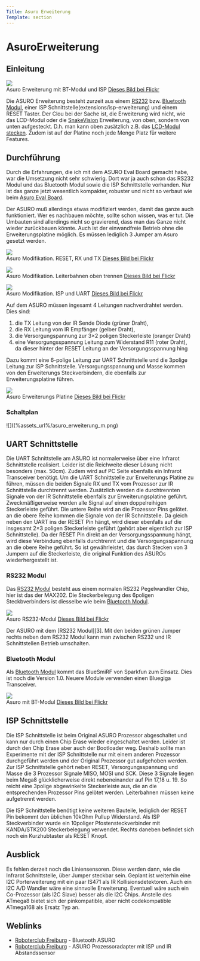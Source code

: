 ```yaml
---
Title: Asuro Erweiterung
Template: section
---
```


# AsuroErweiterung

## Einleitung

![][1]  
Asuro Erweiterung mit BT-Modul und ISP [Dieses Bild bei Flickr][2]

Die ASURO Erweiterung besteht zurzeit aus einem [RS232](rs232-wandler) bzw. [Bluetooth Modul](extensions/bluetooth-modem), einer ISP Schnittstelle(extensions/isp-erweiterung) und einem RESET Taster. Der Clou bei der Sache ist, die Erweiterung wird nicht, wie das LCD-Modul oder die [SnakeVision](extensions/snakevision) Erweiterung, von oben, sondern von unten aufgesteckt. D.h. man kann oben zusätzlich z.B. das [LCD-Modul stecken](extension/lcd-erweiterung). Zudem ist auf der Platine noch jede Menge Platz für weitere Features. 

## Durchführung

Durch die Erfahrungen, die ich mit dem ASURO Eval Board gemacht habe, war die Umsetzung nicht sehr schwierig. Dort war ja auch schon das RS232 Modul und das Bluetooth Modul sowie die ISP Schnittstelle vorhanden. Nur ist das ganze jetzt wesentlich kompakter, robuster und nicht so verbaut wie beim [Asuro Eval Board](extension/asuro-evalboard). 

Der ASURO muß allerdings etwas modifiziert werden, damit das ganze auch funktioniert. Wer es nachbauen möchte, sollte schon wissen, was er tut. Die Umbauten sind allerdings nicht so gravierend, dass man das Ganze nicht wieder zurückbauen könnte. Auch ist der einwandfreie Betrieb ohne die Erweiterungsplatine möglich. Es müssen lediglich 3 Jumper am Asuro gesetzt werden. 

![][8]  
Asuro Modifikation. RESET, RX und TX [Dieses Bild bei Flickr][9]

![][10]  
Asuro Modifikation. Leiterbahnen oben trennen [Dieses Bild bei Flickr][11]

![][12]  
Asuro Modifikation. ISP und UART [Dieses Bild bei Flickr][13]

Auf dem ASURO müssen ingesamt 4 Leitungen nachverdrahtet werden. Dies sind: 

1.  die TX Leitung von der IR Sende Diode (grüner Draht), 
2.  die RX Leitung vom IR Empfänger (gelber Draht), 
3.  die Versorgungspannung zur 3×2 poligen Steckerleiste (oranger Draht) 
4.  eine Versorgungsspannung Leitung zum Widerstand R11 (roter Draht), da dieser hinter der RESET Leitung an der Versorgungsspannung hing 

Dazu kommt eine 6-polige Leitung zur UART Schnittstelle und die 3polige Leitung zur ISP Schnittstelle. Versorgungsspannung und Masse kommen von den Erweiterungs Steckverbindern, die ebenfalls zur Erweiterungsplatine führen. 

![][14]  
Asuro Erweiterungs Platine [Dieses Bild bei Flickr][15]

### Schaltplan

![]((%assets_url%/asuro_erweiterung_m.png)

## UART Schnittstelle

Die UART Schnittstelle am ASURO ist normalerweise über eine Infrarot Schnittstelle realisiert. Leider ist die Reichweite dieser Lösung nicht besonders (max. 50cm). Zudem wird auf PC Seite ebenfalls ein Infrarot Transceiver benötigt. Um die UART Schnittstelle zur Erweiterungs Platine zu führen, müssen die beiden Signale RX und TX vom Prozessor zur IR Schnittstelle durchtrennt werden. Zusätzlich werden die durchtrennten Signale von der IR Schnittstelle ebenfalls zur Erweiterungsplatine geführt. Zweckmäßigerweise werden alle Signal auf einen doppelreihigen Steckerleiste geführt. Die untere Reihe wird an die Prozessor Pins gelötet. an die obere Reihe kommen die Signale von der IR Schnittstelle. Da gleich neben den UART ins der RESET Pin hängt, wird dieser ebenfalls auf die insgesamt 2×3 poligen Steckerleiste geführt (gehört aber eigentlich zur ISP Schnittstelle). Da der RESET Pin direkt an der Versorgungsspannung hängt, wird diese Verbindung ebenfalls durchtrennt und die Versorgungsspannung an die obere Reihe geführt. So ist gewährleistet, das durch Stecken von 3 Jumpern auf die Steckerleiste, die original Funktion des ASUROs wiederhergestellt ist. 

### RS232 Modul

Das [RS232 Modul](rs232-wandler) besteht aus einem normalen RS232 Pegelwandler Chip, hier ist das der MAX202. Die Steckerbelegung des 6poligen Steckbverbinders ist diesselbe wie beim [Bluetooth Modul](extensions/bluetooth-modem). 

![][17]  
Asuro RS232-Modul [Dieses Bild bei Flickr][18]

Der ASURO mit dem [RS232 Modul][3]. Mit den beiden grünen Jumper rechts neben dem RS232 Modul kann man zwischen RS232 und IR Schnittstellen Betrieb umschalten. 

### Bluetooth Modul

Als [Bluetooth Modul](extensions/bluetooth-modem) kommt das BlueSmiRF von Sparkfun zum Einsatz. Dies ist noch die Version 1.0. Neuere Module verwenden einen Bluegiga Transceiver. 

![][19]  
Asuro mit BT-Modul [Dieses Bild bei Flickr][20]

## ISP Schnittstelle

Die ISP Schnittstelle ist beim Original ASURO Prozessor abgeschaltet und kann nur durch einen Chip Erase wieder eingeschaltet werden. Leider ist durch den Chip Erase aber auch der Bootloader weg. Deshalb sollte man Experimente mit der ISP Schnittstelle nur mit einem anderen Prozessor durchgeführt werden und der Original Prozessor gut aufgehoben werden. Zur ISP Schnittstelle gehört neben RESET, Versorgungsspannung und Masse die 3 Prozessor Signale MISO, MOSI und SCK. Diese 3 Signale liegen beim Mega8 glücklicherweise direkt nebeneinander auf Pin 17,18 u. 19. So reicht eine 3polige abgewinkelte Steckerleiste aus, die an die entsprechenden Prozessor Pins gelötet werden. Leiterbahnen müssen keine aufgetrennt werden. 

Die ISP Schnittstelle benötigt keine weiteren Bauteile, lediglich der RESET Pin bekommt den üblichen 10kOhm Pullup Widerstand. Als ISP Steckverbinder wurde ein 10poliger Pfostensteckverbinder mit KANDA/STK200 Steckerbelegung verwendet. Rechts daneben befindet sich noch ein Kurzhubtaster als RESET Knopf. 

## Ausblick

Es fehlen derzeit noch die Liniensensoren. Diese werden dann, wie die Infrarot Schnittstelle, über Jumper steckbar sein. Geplant ist weiterhin eine I2C Porterweiterung mit ein paar IS471 als IR Kollisionsdetektoren. Auch ein I2C A/D Wandler wäre eine sinnvolle Erweiterung. Eventuell wäre auch ein Co-Prozessor (als I2C Slave) besser als die I2C Chips. Anstelle des ATmega8 bietet sich der pinkompatible, aber nicht codekompatible ATmega168 als Ersatz Typ an. 

## Weblinks

*   [Roboterclub Freiburg][21] - Bluetooth ASURO 
*   [Roboterclub Freiburg][22] - ASURO Prozessoradapter mit ISP und IR Abstandssensor

 [1]: http://farm3.static.flickr.com/2201/2129839498_1121858e85_b.jpg ""
 [2]: http://www.flickr.com/photos/hmblgrmpf/2129839498/
 [8]: http://farm3.static.flickr.com/3224/2364059188_23b25f64a1.jpg ""
 [9]: http://www.flickr.com/photos/hmblgrmpf/2364059188/
 [10]: http://farm3.static.flickr.com/2114/2364059014_96c7077cfb.jpg ""
 [11]: http://www.flickr.com/photos/hmblgrmpf/2364059014/
 [12]: http://farm3.static.flickr.com/3068/2364054602_53a4e547ea.jpg ""
 [13]: http://www.flickr.com/photos/hmblgrmpf/2364054602/
 [14]: http://farm3.static.flickr.com/2009/2129053755_ee7e836835_b.jpg ""
 [15]: http://www.flickr.com/photos/hmblgrmpf/2129053755/
 [17]: http://farm3.static.flickr.com/2355/2129059453_2875df5fe3_b.jpg ""
 [18]: http://www.flickr.com/photos/hmblgrmpf/2129059453/
 [19]: http://farm3.static.flickr.com/2255/2129833192_06fb5463b6_b.jpg ""
 [20]: http://www.flickr.com/photos/hmblgrmpf/2129833192/
 [21]: http://www.roboterclub-freiburg.de/asuro/hardware/bluetooth/bluetooth.html
 [22]: http://www.roboterclub-freiburg.de/asuro/hardware/chAtmegaAdapter/SumoAdapter.html

